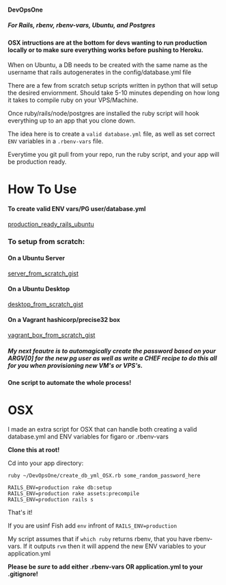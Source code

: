#### DevOpsOne

##### For Rails, rbenv, rbenv-vars, Ubuntu, and Postgres

#### OSX intructions are at the bottom for devs wanting to run production locally or to make sure everything works before pushing to Heroku.

When on Ubuntu, a DB needs to be created with the same name as the username that rails autogenerates in the config/database.yml file

There are a few from scratch setup scripts written in python that will setup the desired enviornment. Should take 5-10 minutes depending on how long it takes to compile ruby on your VPS/Machine.

Once ruby/rails/node/postgres are installed the ruby script will hook everything up to an app that you clone down.

The idea here is to create a ```valid database.yml``` file, as well as set correct ```ENV``` variables in a ```.rbenv-vars``` file. 

Everytime you git pull from your repo, run the ruby script, and your app will be production ready.

# How To Use

#### To create valid ENV vars/PG user/database.yml

[production_ready_rails_ubuntu](https://gist.github.com/selfup/8552639296105b464750)

### To setup from scratch:

#### On a Ubuntu Server

[server_from_scratch_gist](https://gist.github.com/selfup/24d5901b0610fdbf7692)

#### On a Ubuntu Desktop

[desktop_from_scratch_gist](https://gist.github.com/selfup/3449f7671d5492506cc7)

#### On a Vagrant hashicorp/precise32 box

[vagrant_box_from_scratch_gist](https://gist.github.com/selfup/025dab4b72f5d9d56e10)

##### My next feautre is to automagically create the password based on your ARGV[0] for the new pg user as well as write a CHEF recipe to do this all for you when provisioning new VM's or VPS's.

#### One script to automate the whole process!

# OSX

I made an extra script for OSX that can handle both creating a valid database.yml and ENV variables for figaro or .rbenv-vars

**Clone this at root!**

Cd into your app directory:

    ruby ~/DevOpsOne/create_db_yml_OSX.rb some_random_password_here
    
    RAILS_ENV=production rake db:setup
    RAILS_ENV=production rake assets:precompile
    RAILS_ENV=production rails s

That's it! 

If you are usinf Fish add ```env``` infront of ```RAILS_ENV=production```

My script assumes that if ```which ruby``` returns rbenv, that you have rbenv-vars. If it outputs ```rvm``` then it will append the new ENV variables to your application.yml

**Please be *sure* to add either .rbenv-vars OR application.yml to your .gitignore!**

